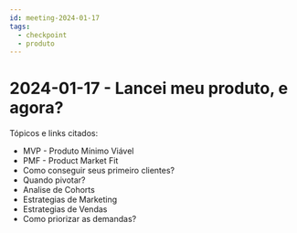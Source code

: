 ```yaml
---
id: meeting-2024-01-17
tags:
  - checkpoint
  - produto
---
```


# 2024-01-17 - Lancei meu produto, e agora?

Tópicos e links citados:

- MVP - Produto Mínimo Viável
- PMF - Product Market Fit
- Como conseguir seus primeiro clientes?
- Quando pivotar?
- Analise de Cohorts
- Estrategias de Marketing
- Estrategias de Vendas
- Como priorizar as demandas?
